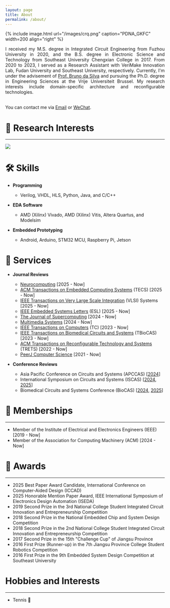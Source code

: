 ```yaml
---
layout: page
title: About
permalink: /about/
---
```


{% include image.html url="/images/crq.png" caption="PDNA_GKFC" width=200 align="right" %}

<div style="text-align: justify;">
I received my M.S. degree in Integrated Circuit Engineering from Fuzhou University in 2020, and the B.S. degree in Electronic Science and Technology from Southeast University Chengxian College in 2017. From 2020 to 2023, I served as a Research Assistant with VeriMake Innovation Lab, Fudan University and Southeast University, respectively. Currently, I'm under the advisement of <a href="https://www.etrovub.be/people/member/about-bio/bdasilva/">Prof. Bruno da Silva</a> and pursuing the Ph.D. degree in Engineering Sciences at the Vrije Universiteit Brussel. My research interests include domain-specific architecture and reconfigurable technologies.
<br>
<br>
</div>


You can contact me via [Email](mailto:ruiqi.chen@vub.be) or [WeChat](../images/wechat.png).

🔬 Research Interests
======
------

<img src='../images/research.png' style='width:auto;'>

🛠️ Skills
======

- **Programming**
  - Verilog, VHDL, HLS, Python, Java, and C/C++

- **EDA Software**
  - AMD (Xilinx) Vivado, AMD (Xilinx) Vitis, Altera Quartus, and Modelsim

- **Embedded Prototyping**
  - Android, Arduino, STM32 MCU, Raspberry Pi, Jetson


🧰 Services
======

- **Journal Reviews**
  - [Neurocomputing](https://www.sciencedirect.com/journal/neurocomputing) [2025 - Now]
  - [ACM Transactions on Embedded Computing Systems](https://dl.acm.org/journal/tecs) (TECS) [2025 - Now]
  - [IEEE Transactions on Very Large Scale Integration](https://ieeexplore.ieee.org/xpl/RecentIssue.jsp?punumber=92) (VLSI) Systems [2025 - Now]
  - [IEEE Embedded Systems Letters](https://ieeexplore.ieee.org/xpl/RecentIssue.jsp?punumber=4563995) (ESL) [2025 - Now]
  - [The Journal of Supercomputing](https://link.springer.com/journal/11227) [2024 - Now]
  - [Multimedia Systems](https://link.springer.com/journal/530) [2024 - Now]
  - [IEEE Transactions on Computers](https://ieeexplore.ieee.org/xpl/RecentIssue.jsp?punumber=12) (TC) [2023 - Now]
  - [IEEE Transactions on Biomedical Circuits and Systems](https://ieeexplore.ieee.org/xpl/RecentIssue.jsp?punumber=4156126) (TBioCAS) [2023 - Now]
  - [ACM Transactions on Reconfigurable Technology and Systems](https://dl.acm.org/journal/trets) (TRETS) [2022 - Now]
  - [PeerJ Computer Science](https://peerj.com/computer-science/) [2021 - Now]

- **Conference Reviews**
  - Asia Pacific Conference on Circuits and Systems (APCCAS) [[2024](https://www.apccas2024.org/)]
  - International Symposium on Circuits and Systems (ISCAS) [[2024](https://2024.ieee-iscas.org/), [2025](https://2025.ieee-iscas.org/)]
  - Biomedical Circuits and Systems Conference (BioCAS) [[2024](https://2024.ieee-biocas.org/), [2025](https://2025.ieee-iscas.org/)]


👥 Memberships
======
------
* Member of the Institute of Electrical and Electronics Engineers (IEEE) [2019 - Now]
* Member of the Association for Computing Machinery (ACM) [2024 - Now]
  

🏅 Awards
======
------
* 2025 Best Paper Award Candidate, International Conference on Computer-Aided Design (ICCAD)
* 2025 Honorable Mention Paper Award, IEEE International Symposium of Electronics Design Automation (ISEDA)
* 2019 Second Prize in the 3rd National College Student Integrated Circuit Innovation and Entrepreneurship Competition
* 2018 Second Prize in the National Embedded Chip and System Design Competition 
* 2018 Second Prize in the 2nd National College Student Integrated Circuit Innovation and Entrepreneurship Competition
* 2017 Second Prize in the 15th "Challenge Cup" of Jiangsu Province 
* 2016 First Prize (Runner-up) in the 7th Jiangsu Province College Student Robotics Competition 
* 2016 First Prize in the 9th Embedded System Design Competition at Southeast University


Hobbies and Interests
======
------
* Tennis 🎾